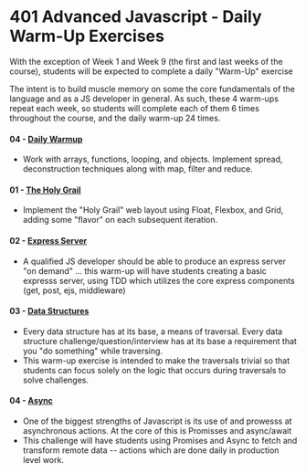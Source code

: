 # 401 Advanced Javascript - Daily Warm-Up Exercises

With the exception of Week 1 and Week 9 (the first and last weeks of the course), students will be expected to complete a daily "Warm-Up" exercise

The intent is to build muscle memory on some the core fundamentals of the language and as a JS developer in general. As such, these 4 warm-ups repeat each week, so students will complete each of them 6 times throughout the course, and the daily warm-up 24 times.

#### 04 - [Daily Warmup](../warmup-daily/README)
* Work with arrays, functions, looping, and objects.  Implement spread, deconstruction techniques along with map, filter and reduce.

#### 01 - [The Holy Grail](../warmup-01/README)
* Implement the "Holy Grail" web layout using Float, Flexbox, and Grid, adding some "flavor" on each subsequent iteration.

#### 02 - [Express Server](../warmup-02/README)
* A qualified JS developer should be able to produce an express server "on demand" ... this warm-up will have students creating a basic expresss server, using TDD which utilizes the core express components (get, post, ejs, middleware) 

#### 03 - [Data Structures](../warmup-03/README)
* Every data structure has at its base, a means of traversal. Every data structure challenge/question/interview has at its base a requirement that you "do something" while traversing.
* This warm-up exercise is intended to make the traversals trivial so that students can focus solely on the logic that occurs during traversals to solve challenges.

#### 04 - [Async](../warmup-04/README)
* One of the biggest strengths of Javascript is its use of and prowesss at asynchronous actions. At the core of this is Promisses and async/await
* This challenge will have students using Promises and Async to fetch and transform remote data -- actions which are done daily in production level work.


